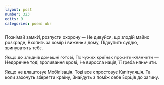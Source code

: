 ```yaml
---
layout: post
number: 323
edits: 9
categories: poems ukr
---
```


Познімай замкИ, розпусти охорону —
Не дивуйся, що злодій майно розкраде,
Вхопить за комір і вижене з дому,
Підкупить суддю, звинуватять тебе.

Якщо до злиднів домашні готові, 
По чужих країнах просити-клянчити —
Недоречне тоді проливання крові,
Не виросла нація, її треба няньчити.

Якщо не влаштовує
Мобілізація.
Тоді все спростовує 
Капітуляція.
Та коли захочуть зберегти країну, 
Знайдуть з поміж себе
Борців до загину.
